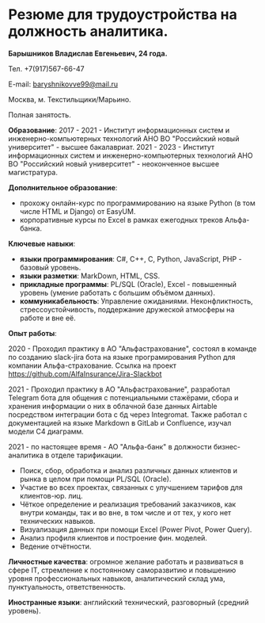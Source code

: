 # Резюме для трудоустройства на должность аналитика.

<b>Барышников Владислав Евгеньевич, 24 года.</b>

Тел. +7(917)567-66-47

E-mail: baryshnikovve99@mail.ru

Москва, м. Текстильщики/Марьино.

Полная занятость.

<b>Образование</b>:
2017 - 2021 - Институт информационных систем и инженерно-компьютерных технологий АНО ВО "Российский новый университет" - высшее бакалавриат.
2021 - 2023 - Институт информационных систем и инженерно-компьютерных технологий АНО ВО "Российский новый университет" - неоконченное высшее магистратура.

<b>Дополнительное образование</b>: 
* прохожу онлайн-курс по программированию на языке Python (в том числе HTML и Django) от EasyUM.
* корпоративные курсы по Excel в рамках ежегодных треков Альфа-банка.

<b>Ключевые навыки</b>:
* <b>языки программирования</b>: C#, С++, C, Python, JavaScript, PHP - базовый уровень.
* <b>языки разметки</b>: MarkDown, HTML, CSS.
* <b>прикладные программы</b>: PL/SQL (Oracle), Excel - повышенный уровень (умение работать с большим объёмом данных).
* <b>коммуникабельность</b>: Управление ожиданиями. Неконфликтность, стрессоустойчивость, поддержание дружеской атмосферы на работе и вне её.

<b>Опыт работы</b>:

2020 - Проходил практику в АО "Альфастрахование", состоял в команде по созданию slack-jira бота на языке програмирования Python для компании Альфа-страхование. Ссылка на проект https://github.com/AlfaInsurance/Jira-Slackbot

2021 - Проходил практику в АО "Альфастрахование", разработал Telegram бота для общения с потенциальными стажёрами, сбора и хранения информации о них в облачной базе данных Airtable посредством интеграции бота с бд через Integromat. Также работал с документацией на языке Markdown в GitLab и Confluence, изучал модели C4 диаграмм.

2021 - по настоящее время - АО "Альфа-банк" в должности бизнес-аналитика в отделе тарификации.
* Поиск, сбор, обработка и анализ различных данных клиентов и рынка в целом при помощи PL/SQL (Oracle).
* Участие во всех проектах, связанных с улучшением тарифов для клиентов-юр. лиц.
* Чёткое определение и реализация требований заказчиков, как внутри команды, так и во вне, в том числе и от тех, у кого нет технических навыков.
* Визуализация данных при помощи Excel (Power Pivot, Power Query).
* Анализ профиля клиентов и построение фин. моделей.
* Ведение отчётности.

<b>Личностные качества</b>: огромное желание работать и развиваться в сфере IT, стремление к постоянному саморазвитию и повышению уровня профессиональных навыков, аналитический склад ума, пунктуальность, ответственность.

<b>Иностранные языки</b>: английский технический, разговорный (средний уровень).
